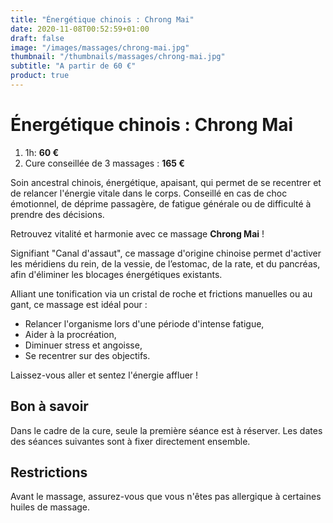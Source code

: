 ```yaml
---
title: "Énergétique chinois : Chrong Mai"
date: 2020-11-08T00:52:59+01:00
draft: false
image: "/images/massages/chrong-mai.jpg"
thumbnail: "/thumbnails/massages/chrong-mai.jpg"
subtitle: "A partir de 60 €"
product: true
---
```


# Énergétique chinois : Chrong Mai

1.  1h: __60 €__
1. Cure conseillée de 3 massages : __165 €__

Soin ancestral chinois, énergétique, apaisant, qui permet de se recentrer et de relancer l'énergie vitale dans le corps.
Conseillé en cas de choc émotionnel, de déprime passagère, de fatigue générale ou de difficulté à prendre des décisions.

Retrouvez vitalité et harmonie avec ce massage **Chrong Mai** !

Signifiant "Canal d'assaut", ce massage d'origine chinoise permet d'activer les méridiens du rein, de la vessie, 
de l’estomac, de la rate, et du pancréas, afin d'éliminer les blocages énergétiques existants.

Alliant une tonification via un cristal de roche et frictions manuelles ou au gant, ce massage est idéal pour :

* Relancer l'organisme lors d'une période d'intense fatigue,
* Aider à la procréation,
* Diminuer stress et angoisse,
* Se recentrer sur des objectifs.

Laissez-vous aller et sentez l'énergie affluer !


## Bon à savoir

Dans le cadre de la cure, seule la première séance est à réserver.
Les dates des séances suivantes sont à fixer directement ensemble.


## Restrictions

Avant le massage, assurez-vous que vous n'êtes pas allergique à certaines huiles de massage.